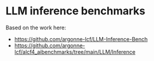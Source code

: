 # LLM inference benchmarks

Based on the work here:

- https://github.com/argonne-lcf/LLM-Inference-Bench
- https://github.com/argonne-lcf/alcf4_aibenchmarks/tree/main/LLM/Inference
